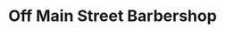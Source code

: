 ---
title: "Off Main Street Barbershop"
url: /bothell/off-main-street-barbershop/
shop: hairdresser
---